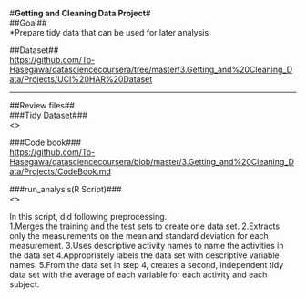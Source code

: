 #**Getting and Cleaning Data Project**#  
##Goal##  
*Prepare tidy data that can be used for later analysis  

##Dataset##  
<https://github.com/To-Hasegawa/datasciencecoursera/tree/master/3.Getting_and%20Cleaning_Data/Projects/UCI%20HAR%20Dataset>  

***  
##Review files##  
###Tidy Dataset###  
<>  

###Code book###  
<https://github.com/To-Hasegawa/datasciencecoursera/blob/master/3.Getting_and%20Cleaning_Data/Projects/CodeBook.md>  

###run_analysis(R Script)###  
<>  

In this script, did following preprocessing.  
1.Merges the training and the test sets to create one data set.
2.Extracts only the measurements on the mean and standard deviation for each measurement.
3.Uses descriptive activity names to name the activities in the data set
4.Appropriately labels the data set with descriptive variable names.
5.From the data set in step 4, creates a second, independent tidy data set with the average of each variable for each activity and each subject.
